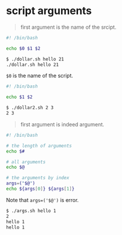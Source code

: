 # script arguments

> first argument is the name of the srcipt.
```bash
#! /bin/bash

echo $0 $1 $2
```
```bash
$ ./dollar.sh hello 21
./dollar.sh hello 21
```
`$0` is the name of the script.
```bash
#! /bin/bash

echo $1 $2
```
```bash
$ ./dollar2.sh 2 3
2 3
```

> first argument is indeed argument.

```bash
#! /bin/bash

# the length of arguments
echo $#

# all arguments
echo $@

# the arguments by index
args=("$@")
echo ${args[0]} ${args[1]}
```

Note that `args=('$@')` is error.

```bash
$ ./args.sh hello 1
2
hello 1
hello 1
```